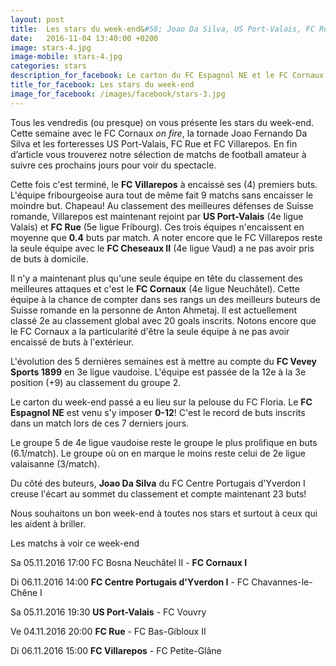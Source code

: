 ```yaml
---
layout: post
title:  Les stars du week-end&#58; Joao Da Silva, US Port-Valais, FC Rue, FC Villarepos, FC Cornaux I, FC Vevey Sports 1899, FC Espagnol NE
date:   2016-11-04 13:40:00 +0200
image: stars-4.jpg
image-mobile: stars-4.jpg
categories: stars
description_for_facebook: Le carton du FC Espagnol NE et le FC Cornaux on fire. Les forteresses US Port-Valais, FC Rue et FC Villarepos. La progression du FC Vevey Sports 1899 et la tornade Joao Da Silva
title_for_facebook: Les stars du week-end
image_for_facebook: /images/facebook/stars-3.jpg
---
```


Tous les vendredis (ou presque) on vous présente les stars du week-end. Cette semaine avec le FC Cornaux _on fire_, la tornade Joao Fernando Da Silva et les forteresses US Port-Valais, FC Rue et FC Villarepos. En fin d’article vous trouverez notre sélection de matchs de football amateur à suivre ces prochains jours pour voir du spectacle.

Cette fois c'est terminé, le __FC Villarepos__ à encaissé ses (4) premiers buts. L'équipe fribourgeoise aura tout de même fait 9 matchs sans encaisser le moindre but. Chapeau! Au classement des meilleures défenses de Suisse romande, Villarepos est maintenant rejoint par __US Port-Valais__ (4e ligue Valais) et __FC Rue__ (5e ligue Fribourg). Ces trois équipes n'encaissent en moyenne que __0.4__ buts par match. A noter encore que le FC Villarepos reste la seule équipe avec le __FC Cheseaux II__ (4e ligue Vaud) a ne pas avoir pris de buts à domicile.

Il n'y a maintenant plus qu'une seule équipe en tête du classement des meilleures attaques et c'est le __FC Cornaux__ (4e ligue Neuchâtel). Cette équipe à la chance de compter dans ses rangs un des meilleurs buteurs de Suisse romande en la personne de Anton Ahmetaj. Il est actuellement classé 2e au classement global avec 20 goals inscrits. Notons encore que le FC Cornaux a la particularité d'être la seule équipe à ne pas avoir encaissé de buts à l'extérieur.

L'évolution des 5 dernières semaines est à mettre au compte du __FC Vevey Sports 1899__ en 3e ligue vaudoise. L'équipe est passée de la 12e à la 3e position (+9) au classement du groupe 2.

Le carton du week-end passé a eu lieu sur la pelouse du FC Floria. Le __FC Espagnol NE__ est venu s'y imposer __0-12__! C'est le record de buts inscrits dans un match lors de ces 7 derniers jours.

Le groupe 5 de 4e ligue vaudoise reste le groupe le plus prolifique en buts (6.1/match). Le groupe où on en marque le moins reste celui de 2e ligue valaisanne (3/match).

Du côté des buteurs, __Joao Da Silva__ du FC Centre Portugais d'Yverdon I creuse l'écart au sommet du classement et compte maintenant 23 buts!

Nous souhaitons un bon week-end à toutes nos stars et surtout à ceux qui les aident à briller.

Les matchs à voir ce week-end

Sa 05.11.2016 17:00 FC Bosna Neuchâtel II - __FC Cornaux I__

Di 06.11.2016 14:00 __FC Centre Portugais d'Yverdon I__ - FC Chavannes-le-Chêne I

Sa 05.11.2016 19:30 __US Port-Valais__ - FC Vouvry

Ve 04.11.2016 20:00 __FC Rue__ - FC Bas-Gibloux II

Di 06.11.2016 15:00 __FC Villarepos__ - FC Petite-Glâne